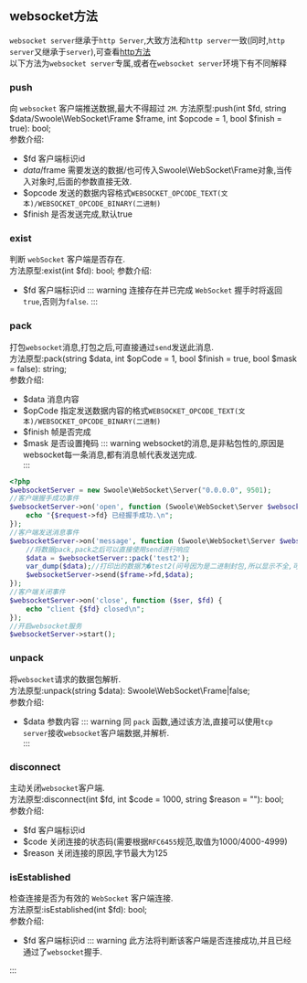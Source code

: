 ## websocket方法
`websocket server`继承于`http Server`,大致方法和`http server`一致(同时,`http server`又继承于`server`),可查看[http方法](/Cn/Swoole/ServerStart/Http/method.md)    
以下方法为`websocket server`专属,或者在`websocket server`环境下有不同解释
### push
向 `websocket` 客户端推送数据,最大不得超过 `2M`.
方法原型:push(int $fd, string $data/Swoole\WebSocket\Frame $frame, int $opcode = 1, bool $finish = true): bool;  
参数介绍:  
- $fd  客户端标识id
- $data/$frame  需要发送的数据/也可传入Swoole\WebSocket\Frame对象,当传入对象时,后面的参数直接无效.
- $opcode  发送的数据内容格式`WEBSOCKET_OPCODE_TEXT(文本)/WEBSOCKET_OPCODE_BINARY(二进制)`
- $finish  是否发送完成,默认true

### exist
判断 `webSocket` 客户端是否存在.  
方法原型:exist(int $fd): bool;
参数介绍:
- $fd 客户端标识id
::: warning
连接存在并已完成 `WebSocket` 握手时将返回 `true`,否则为`false`.
:::
### pack
打包`websocket`消息,打包之后,可直接通过`send`发送此消息.  
方法原型:pack(string $data, int $opCode = 1, bool $finish = true, bool $mask = false): string;  
参数介绍:  
- $data 消息内容
- $opCode 指定发送数据内容的格式`WEBSOCKET_OPCODE_TEXT(文本)/WEBSOCKET_OPCODE_BINARY(二进制)`
- $finish 帧是否完成
- $mask 是否设置掩码
::: warning
websocket的消息,是非粘包性的,原因是websocket每一条消息,都有消息帧代表发送完成.    
::: 
```php
<?php
$websocketServer = new Swoole\WebSocket\Server("0.0.0.0", 9501);
//客户端握手成功事件
$websocketServer->on('open', function (Swoole\WebSocket\Server $websocketServer, $request) {
    echo "{$request->fd} 已经握手成功.\n";
});
//客户端发送消息事件
$websocketServer->on('message', function (Swoole\WebSocket\Server $websocketServer, $frame) {
    //将数据pack,pack之后可以直接使用send进行响应
    $data = $websocketServer::pack('test2');
    var_dump($data);//打印出的数据为�test2(问号因为是二进制封包,所以显示不全,可以自行测试)
    $websocketServer->send($frame->fd,$data);
});
//客户端关闭事件
$websocketServer->on('close', function ($ser, $fd) {
    echo "client {$fd} closed\n";
});
//开启websocket服务
$websocketServer->start();
```

### unpack
将`websocket`请求的数据包解析.   
方法原型:unpack(string $data): Swoole\WebSocket\Frame|false;  
参数介绍:  
- $data 参数内容
::: warning
同 `pack` 函数,通过该方法,直接可以使用`tcp server`接收`websocket`客户端数据,并解析.   
:::
### disconnect
主动关闭`websocket`客户端.  
方法原型:disconnect(int $fd, int $code = 1000, string $reason = ""): bool;  
参数介绍:   
- $fd 客户端标识id
- $code 关闭连接的状态码(需要根据`RFC6455`规范,取值为1000/4000-4999)
- $reason 关闭连接的原因,字节最大为125

### isEstablished
检查连接是否为有效的 `WebSocket` 客户端连接.  
方法原型:isEstablished(int $fd): bool;  
参数介绍:  
- $fd 客户端标识id
::: warning
此方法将判断该客户端是否连接成功,并且已经通过了`websocket`握手.  

:::
